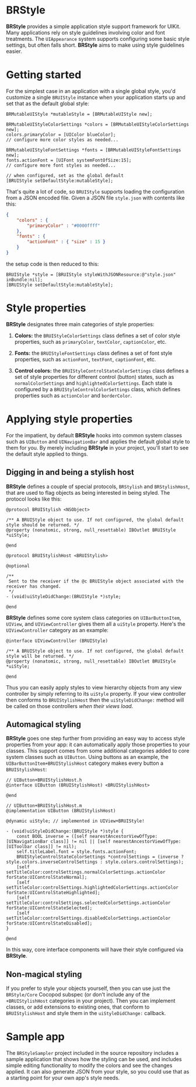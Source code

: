 # BRStyle

**BRStyle** provides a simple application style support framework for UIKit.
Many applications rely on style guidelines involving color and font treatments.
The `UIAppearance` system supports configuring some basic style settings, but
often falls short. **BRStyle** aims to make using style guidelines easier.

# Getting started

For the simplest case in an application with a single global style, you'd
customize a single `BRUIStyle` instance when your application starts up and set
that as the default global style:

```objc
BRMutableUIStyle *mutableStyle = [BRMutableUIStyle new];

BRMutableUIStyleColorSettings *colors = [BRMutableUIStyleColorSettings new];
colors.primaryColor = [UIColor blueColor];
// configure more color styles as needed...

BRMutableUIStyleFontSettings *fonts = [BRMutableUIStyleFontSettings new];
fonts.actionFont = [UIFont systemFontOfSize:15];
// configure more font styles as needed...

// when configured, set as the global default
[BRUIStyle setDefaultStyle:mutableStyle];
```

That's quite a lot of code, so `BRUIStyle` supports loading the configuration
from a JSON encoded file. Given a JSON file `style.json` with contents like this:

```json
{
	"colors" : {
		"primaryColor" : "#0000ffff"
	},
	"fonts" : {
		"actionFont" : { "size" : 15 }
	}
}
```

the setup code is then reduced to this:

```objc
BRUIStyle *style = [BRUIStyle styleWithJSONResource:@"style.json" inBundle:nil];
[BRUIStyle setDefaultStyle:mutableStyle];
```

# Style properties

**BRStyle** designates three main categories of style properties:

 1. **Colors:** the `BRUIStyleColorSettings` class defines a set of color style
    properties, such as `primaryColor`, `textColor`, `captionColor`, etc.

 2. **Fonts:** the `BRUIStyleFontSettings` class defines a set of font style
    properties, such as `actionFont`, `textFont`, `captionFont`, etc.

 3. **Control colors:** the `BRUIStyleControlStateColorSettings` class defines a
    set of style properties for different control (button) states, such as
    `normalColorSettings` and `highlightedColorSettings`. Each state is configured
    by a `BRUIStyleControlColorSettings` class, which defines properties such as
    `actionColor` and `borderColor`.

# Applying style properties

For the impatient, by default **BRStyle** hooks into common system classes such
as `UIButton` and `UINavigationBar` and applies the default global style to them
for you. By merely including **BRStyle** in your project, you'll start to see
the default style applied to things.

## Digging in and being a stylish host

**BRStyle** defines a couple of special protocols, `BRStylish` and
`BRStylishHost`, that are used to flag objects as being interested in being
styled. The protocol looks like this:

```objc
@protocol BRUIStylish <NSObject>

/** A BRUIStyle object to use. If not configured, the global default style should be returned. */
@property (nonatomic, strong, null_resettable) IBOutlet BRUIStyle *uiStyle;

@end

@protocol BRUIStylishHost <BRUIStylish>

@optional

/**
 Sent to the receiver if the @c BRUIStyle object associated with the receiver has changed.
 */
- (void)uiStyleDidChange:(BRUIStyle *)style;

@end

```

**BRStyle** defines some core system class categories on `UIBarButtonItem`, `UIView`, and `UIViewController` gives them all a `uiStyle` property. Here's the `UIViewController` category as an example:

```objc
@interface UIViewController (BRUIStyle)

/** A BRUIStyle object to use. If not configured, the global default style will be returned. */
@property (nonatomic, strong, null_resettable) IBOutlet BRUIStyle *uiStyle;

@end
```

Thus you can easily apply styles to view hierarchy objects from any view
controller by simply referring to its `uiStyle` property. If your view
controller then conforms to `BRUIStylishHost` then the `uiStyleDidChange:`
method will be called on those controllers _when their views load_.

## Automagical styling

**BRStyle** goes one step further from providing an easy way to access style
properties from your app: it can automatically apply those properties to your
classes. This support comes from some additional categories added to core system
classes such as `UIButton`. Using buttons as an example, the
`UIBarButtonItem+BRUIStylishHost` category makes every button a
`BRUIStylishHost`:

```objc
// UIButton+BRUIStylishHost.h
@interface UIButton (BRUIStylishHost) <BRUIStylishHost>

@end

// UIButton+BRUIStylishHost.m
@implementation UIButton (BRUIStylishHost)

@dynamic uiStyle; // implemented in UIView+BRUIStyle!

- (void)uiStyleDidChange:(BRUIStyle *)style {
	const BOOL inverse = ([self nearestAncestorViewOfType:[UINavigationBar class]] != nil || [self nearestAncestorViewOfType:[UIToolbar class]] != nil);
	self.titleLabel.font = style.fonts.actionFont;
	BRUIStyleControlStateColorSettings *controlSettings = (inverse ? style.colors.inverseControlSettings : style.colors.controlSettings);
	[self setTitleColor:controlSettings.normalColorSettings.actionColor forState:UIControlStateNormal];
	[self setTitleColor:controlSettings.highlightedColorSettings.actionColor forState:UIControlStateHighlighted];
	[self setTitleColor:controlSettings.selectedColorSettings.actionColor forState:UIControlStateSelected];
	[self setTitleColor:controlSettings.disabledColorSettings.actionColor forState:UIControlStateDisabled];
}

@end

```

In this way, core interface components will have their style configured via **BRStyle**.

## Non-magical styling

If you prefer to style your objects yourself, then you can use just the
`BRStyle/Core` Cocopod subspec (or don't include any of the `+BRUIStylishHost`
categories in your project). Then you can implement classes, or add extensions
to existing ones, that conform to `BRUIStylishHost` and style them in the
`uiStyleDidChange:` callback.

# Sample app

The `BRStyleSampler` project included in the source repository includes a sample
application that shows how the styling can be used, and includes simple editing
functionality to modify the colors and see the changes applied. It can also
generate JSON from your style, so you could use that as a starting point for
your own app's style needs.

